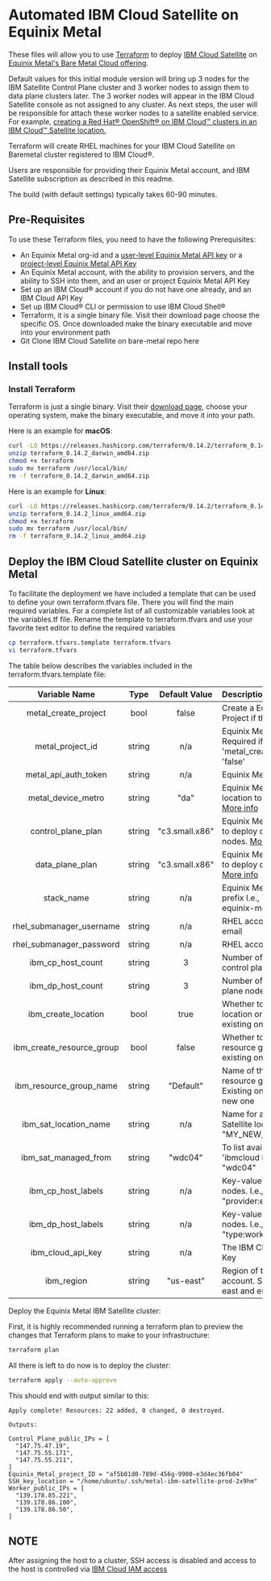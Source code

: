 # Automated IBM Cloud Satellite on Equinix Metal

These files will allow you to use [Terraform](http://terraform.io) to deploy [IBM Cloud Satellite]() on [Equinix Metal's Bare Metal Cloud offering](http://metal.equinix.com).

Default values for this initial module version will bring up 3 nodes for the IBM Satellite Control Plane cluster and 3 worker nodes to assign them to data plane clusters later. The 3 worker nodes will appear in the IBM Cloud Satellite console as not assigned to any cluster. As next steps, the user will be responsible for attach these worker nodes to a satellite enabled service. For example, [creating a Red Hat® OpenShift® on IBM Cloud™ clusters in an IBM Cloud™ Satellite location.](https://cloud.ibm.com/docs/satellite?topic=openshift-satellite-clusters) 

Terraform will create RHEL machines for your IBM Cloud Satellite on Baremetal cluster registered to IBM Cloud®.

Users are responsible for providing their Equinix Metal account, and IBM Satellite subscription as described in this readme.

The build (with default settings) typically takes 60-90 minutes.

## Pre-Requisites

To use these Terraform files, you need to have the following Prerequisites:

* An Equinix Metal org-id and a [user-level Equinix Metal API key](https://metal.equinix.com/developers/docs/accounts/users/#api-keys) 
  or a [project-level Equinix Metal API Key](https://metal.equinix.com/developers/docs/accounts/projects/#api-keys)
* An Equinix Metal account, with the ability to provision servers, and the ability to SSH into them, and an user or project Equinix Metal API Key
* Set up an IBM Cloud® account if you do not have one already, and an IBM Cloud API Key
* Set up IBM Cloud® CLI or permission to use IBM Cloud Shell® 
* Terraform, it is a single binary file. Visit their download page choose the specific OS. Once downloaded make the binary executable and move into your environment path
* Git Clone IBM Cloud Satellite on bare-metal repo here

## Install tools

### Install Terraform

Terraform is just a single binary. Visit their [download page](https://www.terraform.io/downloads.html), choose your operating system, make the binary executable, and move it into your path.

Here is an example for **macOS**:

```bash
curl -LO https://releases.hashicorp.com/terraform/0.14.2/terraform_0.14.2_darwin_amd64.zip
unzip terraform_0.14.2_darwin_amd64.zip
chmod +x terraform
sudo mv terraform /usr/local/bin/
rm -f terraform_0.14.2_darwin_amd64.zip
```

Here is an example for **Linux**:

```bash
curl -LO https://releases.hashicorp.com/terraform/0.14.2/terraform_0.14.2_linux_amd64.zip
unzip terraform_0.14.2_linux_amd64.zip
chmod +x terraform
sudo mv terraform /usr/local/bin/
rm -f terraform_0.14.2_linux_amd64.zip
```

## Deploy the IBM Cloud Satellite cluster on Equinix Metal

To facilitate the deployment we have included a template that can be used to define your own terraform.tfvars file.
There you will find the main required variables. For a complete list of all customizable variables look at the variables.tf file.
Rename the template to terraform.tfvars and use your favorite text editor to define the required variables  

```bash
cp terraform.tfvars.template terraform.tfvars
vi terraform.tfvars
```

The table below describes the variables included in the terraform.tfvars.template file:

|     Variable Name             |  Type   |    Default Value      | Description                                                               |
| :---------------------------: | :-----: | :-------------------: | :------------------------------------------------------------------------ |
|    metal_create_project       | bool    |        false          | Create a Equinix Metal Project if this is 'true'                          |
|    metal_project_id           | string  |        n/a            | Equinix Metal Project ID. Required if 'metal_create_project' is 'false'   |
|    metal_api_auth_token       | string  |        n/a            | Equinix Metal API Key                                                     |
|    metal_device_metro         | string  |        "da"           | Equinix Metal metro location to deploy into. [More info](https://metal.equinix.com/developers/docs/locations/metros/#metros-quick-reference) |
|    control_plane_plan         | string  |        "c3.small.x86" | Equinix Metal device type to deploy control plane nodes. [More info](https://metal.equinix.com/developers/docs/servers/server-specs/#current-generation) |
|    data_plane_plan            | string  |        "c3.small.x86" | Equinix Metal device type to deploy data plane nodes. [More info](https://metal.equinix.com/developers/docs/servers/server-specs/#current-generation) |
|    stack_name                 | string  |        n/a            | Equinix Metal server name prefix I.e., "ibm-satellite-equinix-metal"      |
|    rhel_submanager_username   | string  |        n/a            | RHEL account username or email                                            |
|    rhel_submanager_password   | string  |        n/a            | RHEL account password                                                     |
|    ibm_cp_host_count          | string  |        3              | Number of baremetal control plane nodes                                   |
|    ibm_dp_host_count          | string  |        3              | Number of baremetal data plane nodes                                      |
|    ibm_create_location        | bool    |        true           | Whether to create a location or to use an existing one                    |
|    ibm_create_resource_group  | bool    |        false          | Whether to create a resource group or to use an existing one              |
|    ibm_resource_group_name    | string  |        "Default"      | Name of the IBM Cloud resource group project. Existing one /to create a new one |
|    ibm_sat_location_name      | string  |        n/a            | Name for a new IBM Cloud Satellite location. I.e., "MY_NEW_Location_Dallas"     |
|    ibm_sat_managed_from       | string  |        "wdc04"        | To list available regions, run 'ibmcloud ks locations' I.e., "wdc04"      |
|    ibm_cp_host_labels         | string  |        n/a            | Key-value pairs to label cp nodes. I.e., ["owner:me", "provider:equinix"] |
|    ibm_dp_host_labels         | string  |        n/a            | Key-value pairs to label cp nodes. I.e., ["owner:me", "type:worker"]      |
|    ibm_cloud_api_key          | string  |        n/a            | The IBM Cloud platform API Key                                            |
|    ibm_region                 | string  |        "us-east"      | Region of the IBM Cloud account. Supported: us-east and eu-gb region      |

Deploy the Equinix Metal IBM Satellite cluster:

First, it is highly recommended running a terraform plan to preview the changes that Terraform plans to make to your infrastructure:

```bash
terraform plan
```

All there is left to do now is to deploy the cluster:

```bash
terraform apply --auto-approve
```

This should end with output similar to this:

```console
Apply complete! Resources: 22 added, 0 changed, 0 destroyed.

Outputs:

Control_Plane_public_IPs = [
  "147.75.47.19",
  "147.75.55.171",
  "147.75.55.211",
]
Equinix_Metal_project_ID = "af5b81d0-789d-456g-9900-e3d4ec36fb04"
SSH_key_location = "/home/ubuntu/.ssh/metal-ibm-satellite-prod-2x9hm"
Worker_public_IPs = [
  "139.178.85.221",
  "139.178.86.100",
  "139.178.86.50",
]
```

## NOTE

After assigning the host to a cluster, SSH access is disabled and access to the host is controlled via [IBM Cloud IAM access](https://cloud.ibm.com/docs/openshift?topic=openshift-users)

